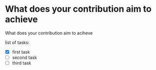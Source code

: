 # What does your contribution aim to achieve
What does your contribution aim to aciheve

list of tasks:
- [x] first task
- [ ] second task
- [ ] third task
